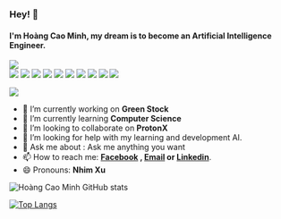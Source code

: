 ### Hey! 👋  
#### I'm **Hoàng Cao Minh**, my dream is to become an **Artificial Intelligence Engineer.**
<img src="https://user-images.githubusercontent.com/18329471/143008836-160bb1b4-2289-4476-9777-2d9c75275916.gif"/> 

<div style="clear:both; width: 100%;"> 
<img src="https://img.shields.io/badge/C++-00599C.svg?logo=c%2B%2B&style=flat"> <img src="https://img.shields.io/badge/Python-f9d64e.svg?logo=python&style=flat"> <img src="https://img.shields.io/badge/HTML5-222222.svg?logo=html5&style=flat"> <img src="https://img.shields.io/badge/javascript-3577c4.svg?logo=javascript&style=flat"> <img src="https://img.shields.io/badge/TensorFlow-aa4c00.svg?logo=tensorflow&style=flat"> <img src="https://img.shields.io/badge/PyTorch-f9d64e.svg?logo=pytorch&style=flat"> <img src="https://img.shields.io/badge/OpenCV-FF0000.svg?logo=opencv&style=flat"> <img src="https://img.shields.io/badge/Raspberry%20Pi-C51A4A.svg?logo=Raspberry%20Pi&style=flat"> <img src="https://img.shields.io/badge/Jetson-blue.svg?logo=NVIDIA&style=flat"> <img src="https://komarev.com/ghpvc/?username=nhimxu00"> 
 </div>
 
![](https://github-profile-summary-cards.vercel.app/api/cards/profile-details?username=nhimxu00&theme=solarized)
 
- 🔭 I’m currently working on **Green Stock**
- 🌱 I’m currently learning **Computer Science**
- 👯 I’m looking to collaborate on **ProtonX**
- 🤔 I’m looking for help with my learning and development AI.
- 💬 Ask me about : Ask me anything you want
- 📫 How to reach me:  **[Facebook](https://www.facebook.com/NhimXoanXu) , [Email](minhtd9a@gmail.com) or [Linkedin](https://www.linkedin.com/in/minh-ho%C3%A0ng-831294178/)**.
- 😄 Pronouns: **Nhim Xu**

![Hoàng Cao Minh GitHub stats](https://github-readme-stats.vercel.app/api?username=nhimxu00&show_icons=true&theme=radical)

[![Top Langs](https://github-readme-stats.vercel.app/api/top-langs/?username=nhimxu00&layout=compact&theme=radical)](https://github.com/anuraghazra/github-readme-stats)

